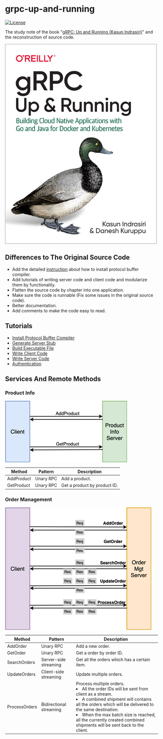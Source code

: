 # grpc-up-and-running

[![License](https://img.shields.io/badge/License-Apache%202.0-green.svg)](https://opensource.org/licenses/Apache-2.0) 

The study note of the book "[gRPC: Up and Running (Kasun Indrasiri)](http://shop.oreilly.com/product/0636920282754.do)" and the reconstruction of source code.

![](imgs/book-cover.jpg)

## Differences to The Original Source Code
- Add the detailed [instruction](docs/install_protocol_buffer_compiler.md) about how to install protocol buffer compiler.
- Add tutorials of writing server code and client code and modularize them by functionality.
- Flatten the source code by chapter into one application.
- Make sure the code is runnable (Fix some issues in the original source code).
- Better documentation.
- Add comments to make the code easy to read.

## Tutorials
- [Install Protocol Buffer Compiler](docs/install_protocol_buffer_compiler.md)
- [Generate Server Stub](docs/generate_stub_go.md)
- [Build Executable File](docs/build_executable.md)
- [Write Client Code](docs/write_client.md)
- [Write Server Code](docs/write_server.md)
- [Authentication](docs/authentication.md)

## Services And Remote Methods
### Product Info

![](imgs/productinfo.png)

| Method | Pattern | Description | 
|---|---|---|
| AddProduct | Unary RPC | Add a product. |
| GetProduct | Unary RPC | Get a product by product ID. |

### Order Management

![](imgs/ordermgt.png)

| Method | Pattern | Description | 
|---|---|---|
| AddOrder | Unary RPC | Add a new order. |
| GetOrder | Unary RPC | Get a order by order ID. |
| SearchOrders | Server-side streaming | Get all the orders which has a certain item. |
| UpdateOrders | Client-side streaming | Update multiple orders. |
| ProcessOrders | Bidirectional streaming | Process multiple orders. <li>All the order IDs will be sent from client as a stream.<li>A combined shipment will contains all the orders which will be delivered to the same destination.<li>When the max batch size is reached, all the currently created combined shipments will be sent back to the client. |
